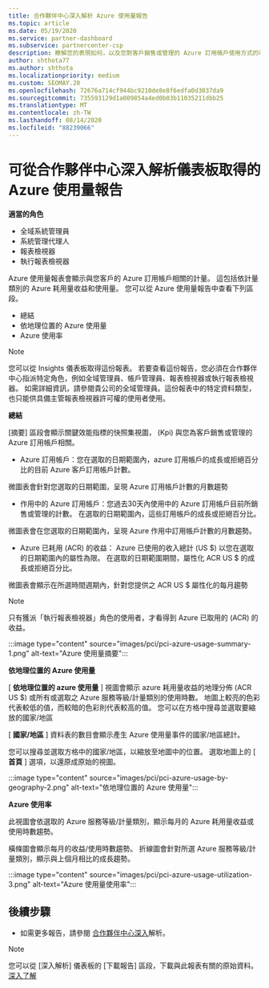```yaml
---
title: 合作夥伴中心深入解析 Azure 使用量報告
ms.topic: article
ms.date: 05/19/2020
ms.service: partner-dashboard
ms.subservice: partnercenter-csp
description: 瞭解您的表現如何，以及您對客戶銷售或管理的 Azure 訂用帳戶使用方式的改善。
author: shthota77
ms.author: shthota
ms.localizationpriority: medium
ms.custom: SEOMAY.20
ms.openlocfilehash: 72676a714cf944bc9210de8e8f6edfa0d3037da9
ms.sourcegitcommit: 735593129d1a009854a4ed0b03b11035211dbb25
ms.translationtype: MT
ms.contentlocale: zh-TW
ms.lasthandoff: 08/14/2020
ms.locfileid: "88239066"
---
```

# <a name="azure-usage-report-available-from-the-partner-center-insights-dashboard"></a>可從合作夥伴中心深入解析儀表板取得的 Azure 使用量報告

**適當的角色**
- 全域系統管理員
- 系統管理代理人
- 報表檢視器
- 執行報表檢視器

Azure 使用量報表會顯示與您客戶的 Azure 訂用帳戶相關的計量。 這包括依計量類別的 Azure 耗用量收益和使用量。 您可以從 Azure 使用量報告中查看下列區段。

- 總結
- 依地理位置的 Azure 使用量
- Azure 使用率

 > [!NOTE]
 > 您可以從 Insights 儀表板取得這份報表。 若要查看這份報告，您必須在合作夥伴中心指派特定角色，例如全域管理員、帳戶管理員、報表檢視器或執行報表檢視器。 如需詳細資訊，請參閱貴公司的全域管理員。這份報表中的特定資料類型，也只能供具備主管報表檢視器許可權的使用者使用。

**總結**

[摘要] 區段會顯示關鍵效能指標的快照集視圖， (Kpi) 與您為客戶銷售或管理的 Azure 訂用帳戶相關。  

- Azure 訂用帳戶：您在選取的日期範圍內，azure 訂用帳戶的成長或拒絕百分比的目前 Azure 客戶訂用帳戶計數。

微圖表會針對您選取的日期範圍，呈現 Azure 訂用帳戶計數的月數趨勢
- 作用中的 Azure 訂用帳戶：您過去30天內使用中的 Azure 訂用帳戶目前所銷售或管理的計數。
在選取的日期範圍內，這些訂用帳戶的成長或拒絕百分比。

微圖表會在您選取的日期範圍內，呈現 Azure 作用中訂用帳戶計數的月數趨勢。

- Azure 已耗用 (ACR) 的收益： Azure 已使用的收入總計 (US $) 以您在選取的日期範圍內的屬性為限。
在選取的日期範圍期間，屬性化 ACR US $ 的成長或拒絕百分比。 

微圖表會顯示在所選時間週期內，針對您提供之 ACR US $ 屬性化的每月趨勢


> [!NOTE]
 > 只有獲派「執行報表檢視器」角色的使用者，才看得到 Azure 已取用的 (ACR) 的收益。

:::image type="content" source="images/pci/pci-azure-usage-summary-1.png" alt-text="Azure 使用量摘要":::

**依地理位置的 Azure 使用量**

[ **依地理位置的 azure 使用量** ] 視圖會顯示 azure 耗用量收益的地理分佈 (ACR US $) 或所有或選取之 Azure 服務等級/計量類別的使用時數。 地圖上較亮的色彩代表較低的值，而較暗的色彩則代表較高的值。 您可以在方格中搜尋並選取要縮放的國家/地區 

[ **國家/地區** ] 資料表的數目會顯示產生 Azure 使用量事件的國家/地區總計。

您可以搜尋並選取方格中的國家/地區，以縮放至地圖中的位置。 選取地圖上的 [ **首頁** ] 選項，以還原成原始的視圖。

:::image type="content" source="images/pci/pci-azure-usage-by-geography-2.png" alt-text="依地理位置的 Azure 使用量":::

**Azure 使用率**

此視圖會依選取的 Azure 服務等級/計量類別，顯示每月的 Azure 耗用量收益或使用時數趨勢。 

橫條圖會顯示每月的收益/使用時數趨勢。 折線圖會針對所選 Azure 服務等級/計量類別，顯示與上個月相比的成長趨勢。

:::image type="content" source="images/pci/pci-azure-usage-utilization-3.png" alt-text="Azure 使用量使用率":::

## <a name="next-steps"></a>後續步驟

- 如需更多報告，請參閱 [合作夥伴中心深入](partner-center-insights.md)解析。

>[!NOTE] 
> 您可以從 [深入解析] 儀表板的 [下載報告] 區段，下載與此報表有關的原始資料。 [深入了解](pci-download-reports.md) 

